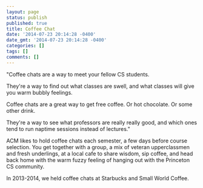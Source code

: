 ```yaml
---
layout: page
status: publish
published: true
title: Coffee Chat
date: '2014-07-23 20:14:28 -0400'
date_gmt: '2014-07-23 20:14:28 -0400'
categories: []
tags: []
comments: []
---
```

"Coffee chats are a way to meet your fellow CS students.

They're a way to find out what classes are swell, and what classes will give you warm bubbly feelings.

Coffee chats are a great way to get free coffee. Or hot chocolate. Or some other drink.

They're a way to see what professors are really really good, and which ones tend to run naptime sessions instead of lectures."

ACM likes to hold coffee chats each semester, a few days before course selection. You get together with a group, a mix of veteran upperclassmen and fresh underlings, at a local cafe to share wisdom, sip coffee, and head back home with the warm fuzzy feeling of hanging out with the Princeton CS community.

In 2013-2014, we held coffee chats at Starbucks and Small World Coffee.